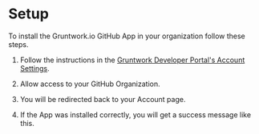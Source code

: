 # Setup

To install the Gruntwork.io GitHub App in your organization follow these steps.

1. Follow the instructions in the [Gruntwork Developer Portal's Account Settings](https://app.gruntwork.io/account?scroll_to=github-app).

1. Allow access to your GitHub Organization.

   <!-- TODO: Add screenshot -->

1. You will be redirected back to your Account page.

   <!-- TODO: Add screenshot -->

1. If the App was installed correctly, you will get a success message like this.

   <!-- TODO: Add screenshot -->



<!-- ##DOCS-SOURCER-START
{
  "sourcePlugin": "local-copier",
  "hash": "ee4f3b1217d79624e6c6f54d25b1045d"
}
##DOCS-SOURCER-END -->
